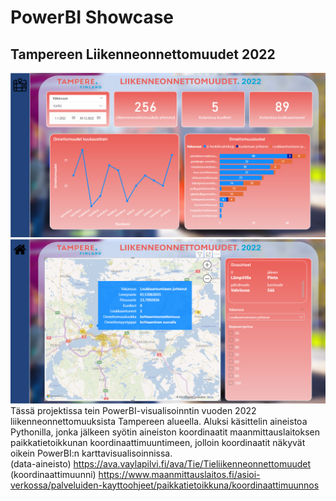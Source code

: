 # PowerBI Showcase
## Tampereen Liikenneonnettomuudet 2022
![sivu1](/assets/images/Tampere1.png)
![sivu2](/assets/images/Tampere2.png)
<br/>
Tässä projektissa tein PowerBI-visualisoinntin vuoden 2022 liikenneonnettomuuksista Tampereen alueella. Aluksi käsittelin aineistoa Pythonilla, jonka jälkeen syötin aineiston koordinaatit maanmittauslaitoksen paikkatietoikkunan koordinaattimuuntimeen, jolloin koordinaatit näkyvät oikein PowerBI:n karttavisualisoinnissa.
<br/>
(data-aineisto) https://ava.vaylapilvi.fi/ava/Tie/Tieliikenneonnettomuudet
<br/>
(koordinaattimuunni) https://www.maanmittauslaitos.fi/asioi-verkossa/palveluiden-kayttoohjeet/paikkatietoikkuna/koordinaattimuunnos
